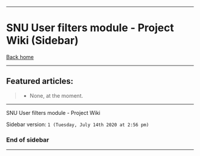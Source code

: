 
***

# SNU User filters module - Project Wiki (Sidebar)

[Back home](https://github.com/seanpm2001/SNU_UserFilters/wiki/)

***

## Featured articles:

> * None, at the moment.

***

SNU User filters module - Project Wiki

Sidebar version: `1 (Tuesday, July 14th 2020 at 2:56 pm)`

### End of sidebar

***
